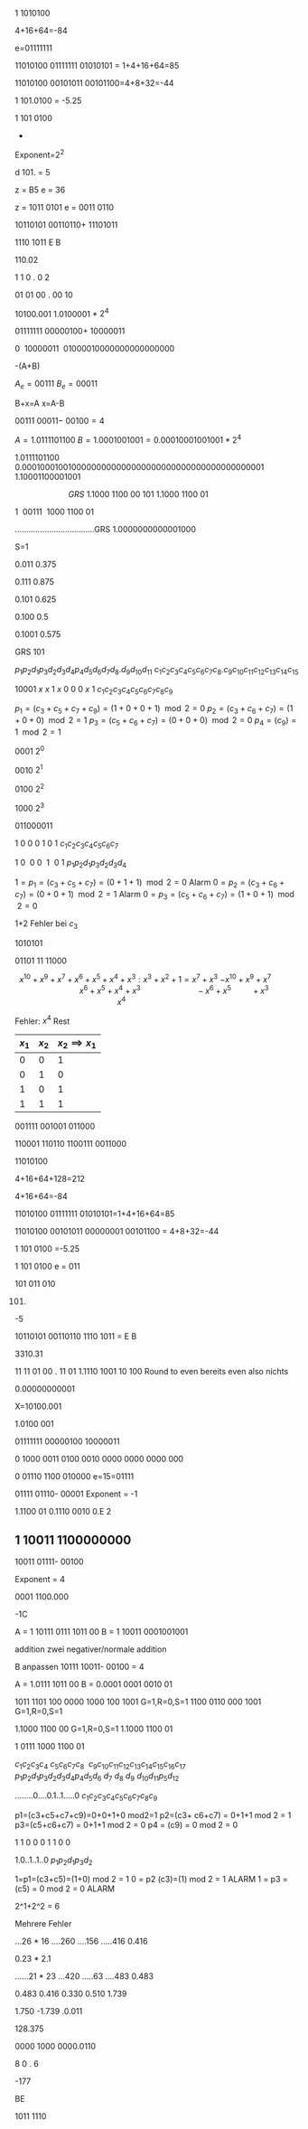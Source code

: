 1 1010100

4+16+64=-84

e=01111111

11010100
01111111
01010101 = 1+4+16+64=85


11010100
00101011
00101100=4+8+32=-44

1 101.0100 = -5.25

1 101 0100

-
Exponent=$2^{2}$

d 101. = 5

z = B5
e = 36

z = 1011 0101
e = 0011 0110

10110101
00110110+
11101011

1110 1011
E         B

110.02

1 1 0 . 0 2

01 01 00 . 00 10

10100.001
1.0100001 * $2^{4}$

01111111
00000100+
10000011

$0~~10000011~~01000010000000000000000$

-(A+B)

$A_{e}=00111$
$B_{e}=00011$

B+x=A
x=A-B

$00111$
$00011-$
$00100 = 4$

$A=1.0111101100$
$B = 1.0001001001 = 0.00010001001001 *2^{4}$

$1.0111101100$
$0.00010001001000000000000000000000000000000000000001$
$1.10001100001001$

$~~~~~~~~~~~~~~~~~~~~~~~~GRS$
$1.1000~1100~00~101$
$1.1000~1100~01$

$1~~00111~~1000~1100~01$

...................................GRS 
1.0000000000001000

S=1

0.011
0.375

0.111
0.875

0.101
0.625

0.100
0.5

0.1001
0.575

GRS
101

$p_{1}p_{2}d_{1}p_{3}d_{2}d_{3}d_{4}p_{4}d_{5}d_{6}d_{7}d_{8}.d_{9}d_{10}d_{11}$
$c_{1}c_{2}c_{3}c_{4}c_{5}c_{6}c_{7}c_{8}.c_{9}c_{10}c_{11}c_{12}c_{13}c_{14}c_{15}$

10001
$x~x~1~x~0~0~0~x~1$
$c_{1}c_{2}c_{3}c_{4}c_{5}c_{6}c_{7}c_{8}c_{9}$

$p_{1}=(c_{3}+c_{5}+c_{7}+c_{9})=(1+0+0+1) \mod 2=0$
$p_{2}=(c_{3}+c_{6}+c_{7})=(1+0+0) \mod 2 =1$
$p_{3} =(c_{5}+c_{6}+c_{7})=(0+0+0) \mod 2 = 0$
$p_{4} = (c_{9}) = 1 \mod 2 = 1$

0001 $2^{0}$

0010 $2^{1}$

0100 $2^{2}$

1000 $2^{3}$

011000011



$1~0~0~0~1~0~1$
$c_{1}c_{2}c_{3}c_{4}c_{5}c_{6}c_{7}$

$1~0~~0~0~~1~~0~1$
$p_{1}p_{2}d_{1}p_{3}d_{2}d_{3}d_{4}$

$1=p_{1}=(c_{3}+c_{5}+c_{7})=(0+1+1) \mod 2=0$ Alarm
$0 = p_{2}=(c_{3}+c_{6}+c_{7})=(0+0+1) \mod 2 =1$ Alarm
$0=p_{3}=(c_{5}+c_{6}+c_{7})=(1+0+1) \mod 2=0$

1+2
Fehler bei $c_{3}$

1010101

01101 11 11000

$~~x^{10}+x^{9}+x^{7}+x^{6}+x^{5}+x^{4}+x^{3}:x^{3}+x^{2}+1=x^{7}+x^{3}$
$-x^{10}+x^{9}+x^{7}$
$~~~~~~~~~~~~~~~~~~~~~~~~~~~~~x^{6}+x^{5}+x^{4}+x^{3}$
$~~~~~~~~~~~~~~~~~~~~~~~~-x^{6}+x^{5}~~~~~~~~~+x^{3}$
$~~~~~~~~~~~~~~~~~~~~~~~~~~~~~~~~~~~~~~~~~~~~~~x^{4}$

Fehler: $x^{4}$ Rest

| $x_{1}$ | $x_{2}$ | $x_{2}\implies x_{1}$ |
| ------- | ------- | --------------------- |
| 0       | 0       | 1                     |
| 0       | 1       | 0                     |
| 1       | 0       | 1                     |
| 1       | 1       | 1                     |

001111
001001
011000

 
 110001
 110110
1100111
0011000

11010100

4+16+64+128=212

4+16+64=-84

11010100
01111111
01010101=1+4+16+64=85

11010100
00101011
00000001
00101100 = 4+8+32=-44

1 101 0100
=-5.25

1 101 0100
e = 011

101
011
010

101.

-5

10110101
00110110
1110 1011 = E B

3310.31

11 11 01 00 . 11 01
1.1110 1001 10 100
Round to even
bereits even also nichts

0.00000000001

X=10100.001

1.0100 001

01111111
00000100
10000011

0 1000 0011 0100 0010 0000 0000 0000 000

0 01110 1100 010000
e=15=01111

01111
01110-
00001
Exponent = -1

1.1100 01
0.1110 0010
0.E 2

1 10011 1100000000
-
10011
01111-
00100

Exponent = 4

0001 1100.000

-1C

A = 1 10111 0111 1011 00
B = 1 10011 0001001001

addition zwei negativer/normale addition

B anpassen
10111
10011-
00100 = 4

A = 1.0111 1011 00
B = 0.0001 0001 0010 01

1011 1101 100
0000 1000 100 1001 G=1,R=0,S=1
1100 0110 000 1001 G=1,R=0,S=1

1.1000 1100 00 G=1,R=0,S=1
1.1000 1100 01

1  0111 1000 1100 01

$c_{1}c_{2}c_{3}c_{4}~c_{5}c_{6}c_{7}c_{8}~~c_{9}c_{10}c_{11}c_{12}c_{13}c_{14}c_{15}c_{16}c_{17}$
$p_{1}p_{2}d_{1}p_{3}d_{2}d_{3}d_{4}p_{4}d_{5}d_{6}~d_{7}~d_{8}~d_{9}~d_{10}d_{11}p_{5}d_{12}$

........0....0.1..1.....0
$c_{1}c_{2}c_{3}c_{4}c_{5}c_{6}c_{7}c_{8}c_{9}$

p1=(c3+c5+c7+c9)=0+0+1+0 mod2=1
p2=(c3+ c6+c7) = 0+1+1 mod 2 = 1
p3=(c5+c6+c7) = 0+1+1 mod 2 = 0
p4 = (c9) = 0 mod 2 = 0

1 1 0 0 0 1 1 0 0

1.0..1..1..0
$p_{1}p_{2}d_{1}p_{3}d_{2}$

1=p1=(c3+c5)=(1+0) mod 2 = 1
0 = p2 (c3)=(1) mod 2 = 1 ALARM
1 = p3 = (c5) = 0 mod 2 = 0 ALARM

2^1+2^2 = 6

Mehrere Fehler

   ...26 * 16
....260
....156
.....416
0.416

0.23 * 2.1

......21 * 23
...420
.....63
....483
0.483

0.483
0.416
0.330
0.510
1.739

  1.750
 -1.739
  .0.011

128.375

0000 1000 0000.0110

8 0 . 6

-177

BE

1011 1110
